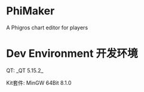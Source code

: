 # PhiMaker
A Phigros chart editor for players

# Dev Environment 开发环境
<p> QT:      _QT 5.15.2_       </p>
<p> Kit套件: MinGW 64Bit 8.1.0 </p>

